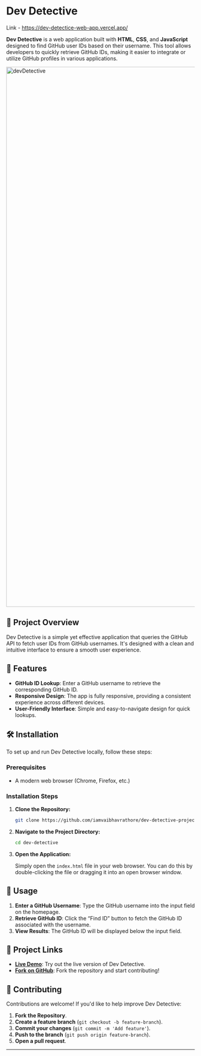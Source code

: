 
# Dev Detective

Link - https://dev-detectice-web-app.vercel.app/

**Dev Detective** is a web application built with **HTML**, **CSS**, and **JavaScript** designed to find GitHub user IDs based on their username. This tool allows developers to quickly retrieve GitHub IDs, making it easier to integrate or utilize GitHub profiles in various applications.

<img width="1440" alt="devDetective" src="https://github.com/user-attachments/assets/d1752bb9-347f-45fe-b313-60a498c91fa4">


## 📖 Project Overview

Dev Detective is a simple yet effective application that queries the GitHub API to fetch user IDs from GitHub usernames. It's designed with a clean and intuitive interface to ensure a smooth user experience.

## 🌟 Features

- **GitHub ID Lookup**: Enter a GitHub username to retrieve the corresponding GitHub ID.
- **Responsive Design**: The app is fully responsive, providing a consistent experience across different devices.
- **User-Friendly Interface**: Simple and easy-to-navigate design for quick lookups.

## 🛠️ Installation

To set up and run Dev Detective locally, follow these steps:

### Prerequisites

- A modern web browser (Chrome, Firefox, etc.)

### Installation Steps

1. **Clone the Repository:**

   ```bash
   git clone https://github.com/iamvaibhavrathore/dev-detective-project.git
   ```

2. **Navigate to the Project Directory:**

   ```bash
   cd dev-detective
   ```

3. **Open the Application:**

   Simply open the `index.html` file in your web browser. You can do this by double-clicking the file or dragging it into an open browser window.

## 🚀 Usage

1. **Enter a GitHub Username**: Type the GitHub username into the input field on the homepage.
2. **Retrieve GitHub ID**: Click the “Find ID” button to fetch the GitHub ID associated with the username.
3. **View Results**: The GitHub ID will be displayed below the input field.

## 📂 Project Links

- **[Live Demo](https://dev-detectice-web-app.vercel.app/)**: Try out the live version of Dev Detective.
- **[Fork on GitHub](https://github.com/iamvaibhavrathore/dev-detective-project.git)**: Fork the repository and start contributing!

## 🤝 Contributing

Contributions are welcome! If you'd like to help improve Dev Detective:
1. **Fork the Repository**.
2. **Create a feature branch** (`git checkout -b feature-branch`).
3. **Commit your changes** (`git commit -m 'Add feature'`).
4. **Push to the branch** (`git push origin feature-branch`).
5. **Open a pull request**.


---

